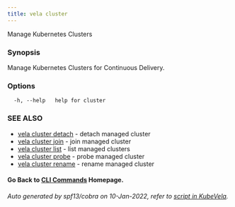 ```yaml
---
title: vela cluster
---
```


Manage Kubernetes Clusters

### Synopsis

Manage Kubernetes Clusters for Continuous Delivery.

### Options

```
  -h, --help   help for cluster
```

### SEE ALSO


* [vela cluster detach](vela_cluster_detach)	 - detach managed cluster
* [vela cluster join](vela_cluster_join)	 - join managed cluster
* [vela cluster list](vela_cluster_list)	 - list managed clusters
* [vela cluster probe](vela_cluster_probe)	 - probe managed cluster
* [vela cluster rename](vela_cluster_rename)	 - rename managed cluster

#### Go Back to [CLI Commands](vela) Homepage.


###### Auto generated by spf13/cobra on 10-Jan-2022, refer to [script in KubeVela](https://github.com/oam-dev/kubevela/tree/master/hack/docgen).
